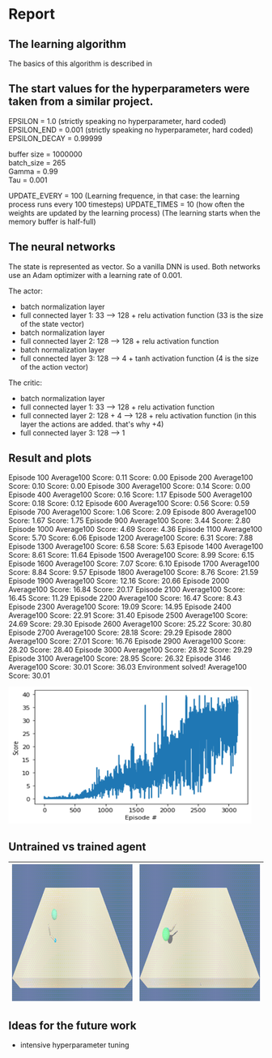 # Report

## The learning algorithm

The basics of this algorithm is described in  

The start values for the hyperparameters were taken from a similar project. 
---
EPSILON = 1.0  (strictly speaking no hyperparameter, hard coded)
EPSILON_END = 0.001  (strictly speaking no hyperparameter, hard coded)
EPSILON_DECAY = 0.99999  
  
buffer size = 1000000  
batch_size = 265  
Gamma = 0.99  
Tau = 0.001  

UPDATE_EVERY = 100 (Learning frequence, in that case: the learning process runs every 100 timesteps)
UPDATE_TIMES = 10 (how often the weights are updated by the learning process)
(The learning starts when the memory buffer is half-full)
 

The neural networks
---
The state is represented as vector. So a vanilla DNN is used.
Both networks use an Adam optimizer with a learning rate of 0.001.

The actor:
- batch normalization layer
- full connected layer 1: 33  --> 128 + relu activation function
  (33 is the size of the state vector)
- batch normalization layer
- full connected layer 2: 128 --> 128 + relu activation function
- batch normalization layer
- full connected layer 3: 128 --> 4 + tanh activation function
  (4 is the size of the action vector)
  

The critic:
- batch normalization layer
- full connected layer 1: 33 --> 128 + relu activation function
- full connected layer 2: 128 + 4 --> 128 + relu activation function
  (in this layer the actions are added. that's why +4)
- full connected layer 3: 128 --> 1



## Result and plots

Episode 100  	Average100 Score: 0.11	Score: 0.00	
Episode 200  	Average100 Score: 0.10	Score: 0.00	
Episode 300	  Average100 Score: 0.14	Score: 0.00	
Episode 400	  Average100 Score: 0.16	Score: 1.17	
Episode 500  	Average100 Score: 0.18	Score: 0.12	
Episode 600	  Average100 Score: 0.56	Score: 0.59	
Episode 700	  Average100 Score: 1.06	Score: 2.09	
Episode 800  	Average100 Score: 1.67	Score: 1.75	
Episode 900	  Average100 Score: 3.44	Score: 2.80	
Episode 1000	Average100 Score: 4.69	Score: 4.36	
Episode 1100	Average100 Score: 5.70	Score: 6.06	
Episode 1200	Average100 Score: 6.31	Score: 7.88	
Episode 1300	Average100 Score: 6.58	Score: 5.63	
Episode 1400	Average100 Score: 8.61	Score: 11.64
Episode 1500	Average100 Score: 8.99	Score: 6.15	
Episode 1600	Average100 Score: 7.07	Score: 6.10	
Episode 1700	Average100 Score: 8.84	Score: 9.57	
Episode 1800	Average100 Score: 8.76	Score: 21.59
Episode 1900	Average100 Score: 12.16	Score: 20.66
Episode 2000	Average100 Score: 16.84	Score: 20.17
Episode 2100	Average100 Score: 16.45	Score: 11.29
Episode 2200	Average100 Score: 16.47	Score: 8.43	
Episode 2300	Average100 Score: 19.09	Score: 14.95
Episode 2400	Average100 Score: 22.91	Score: 31.40
Episode 2500	Average100 Score: 24.69	Score: 29.30
Episode 2600	Average100 Score: 25.22	Score: 30.80
Episode 2700	Average100 Score: 28.18	Score: 29.29
Episode 2800	Average100 Score: 27.01	Score: 16.76
Episode 2900	Average100 Score: 28.20	Score: 28.40
Episode 3000	Average100 Score: 28.92	Score: 29.29
Episode 3100	Average100 Score: 28.95	Score: 26.32
Episode 3146	Average100 Score: 30.01	Score: 36.03
Environment solved! 	Average100 Score: 30.01
 

<img src="https://github.com/SibHusky/DDPG-Reacher-ContinuousControl/blob/master/result_plot.png" width="480" height="270" />

## Untrained vs trained agent

| <img src="https://github.com/SibHusky/DDPG-Reacher-ContinuousControl/blob/master/gifs/Reacher_untrained.gif" width="480" height="270" /> | <img src="https://github.com/SibHusky/DDPG-Reacher-ContinuousControl/blob/master/gifs/Reacher_trained.gif" width="480" height="270" />  |
|---|---|

## Ideas for the future work
- intensive hyperparameter tuning
